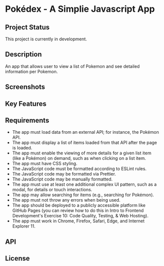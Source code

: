 # Pokédex - A Simplie Javascript App

## Project Status

This project is currently in development.

## Description

An app that allows user to view a list of Pokemon and see detailed information per Pokemon.

## Screenshots

## Key Features

## Requirements

- The app must load data from an external API; for instance, the Pokémon API.
- The app must display a list of items loaded from that API after the page is loaded.
- The app must enable the viewing of more details for a given list item (like a Pokémon) on
  demand, such as when clicking on a list item.
- The app must have CSS styling.
- The JavaScript code must be formatted according to ESLint rules.
- The JavaScript code may be formatted via Prettier.
- The JavaScript code may be manually formatted.
- The app must use at least one additional complex UI pattern, such as a modal, for details or
  touch interactions.
- The app may allow searching for items (e.g., searching for Pokémon).
- The app must not throw any errors when being used.
- The app should be deployed to a publicly accessible platform like GitHub Pages (you can
  review how to do this in Intro to Frontend Development's Exercise 10: Code Quality, Testing, &
  Web Hosting).
- The app must work in Chrome, Firefox, Safari, Edge, and Internet Explorer 11.

## API

## License
